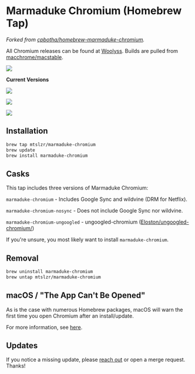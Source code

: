 # Marmaduke Chromium (Homebrew Tap)

*Forked from [cpbotha/homebrew-marmaduke-chromium](https://github.com/cpbotha/homebrew-marmaduke-chromium).*

All Chromium releases can be found at [Woolyss](https://chromium.woolyss.com).
Builds are pulled from [macchrome/macstable](https://github.com/macchrome/macstable).

![](https://github.com/mtslzr/marmaduke-chromium/workflows/Test/badge.svg)

**Current Versions**

![](https://img.shields.io/badge/marmaduke--chromium-95.0.4638.69%20(920003)-blue)

![](https://img.shields.io/badge/marmaduke--chromium--nosync-84.0.4147.89%20(768962)-lightblue)

![](https://img.shields.io/badge/marmaduke--chromium--ungoogled-98.0.4758.82%20(950365)-yellow)

## Installation

```bash
brew tap mtslzr/marmaduke-chromium
brew update
brew install marmaduke-chromium
```

## Casks

This tap includes three versions of Marmaduke Chromium:

`marmaduke-chromium` - Includes Google Sync and wildvine (DRM for Netflix).

`marmaduke-chromium-nosync` - Does not include Google Sync nor wildvine.

`marmaduke-chromium-ungoogled` - ungoogled-chromium ([Eloston/ungoogled-chromium/](https://github.com/Eloston/ungoogled-chromium/))

If you're unsure, you most likely want to install `marmaduke-chromium`.

## Removal

```bash
brew uninstall marmaduke-chromium
brew untap mtslzr/marmaduke-chromium
```

## macOS / "The App Can't Be Opened"

As is the case with numerous Homebrew packages, macOS will warn the first time you open Chromium after an install/update.

For more information, see [here](https://github.com/Homebrew/homebrew-cask/blob/master/doc/faq/app_cant_be_opened.md).

## Updates

If you notice a missing update, please [reach out](mailto:m@tthewsalazar.com) or open a merge request. Thanks!
